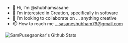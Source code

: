 - 👋 Hi, I’m @shubhamsasane
- 👀 I’m interested in Creation, specifically in software
- 💞️ I’m looking to collaborate on ... anything creative
- 📫 How to reach me ...sasaneshubham79@gmail.com

<img align="left" alt="SamPusegaonkar's Github Stats" src="https://github-readme-stats.vercel.app/api?username=shubhamsasane&show_icons=true&hide_border=true&count_private=true&theme=radical&hide=prs&include_all_commits=true" />
<!---
shubhamsasane/shubhamsasane is a ✨ special ✨ repository because its `README.md` (this file) appears on your GitHub profile.
You can click the Preview link to take a look at your changes.
--->
